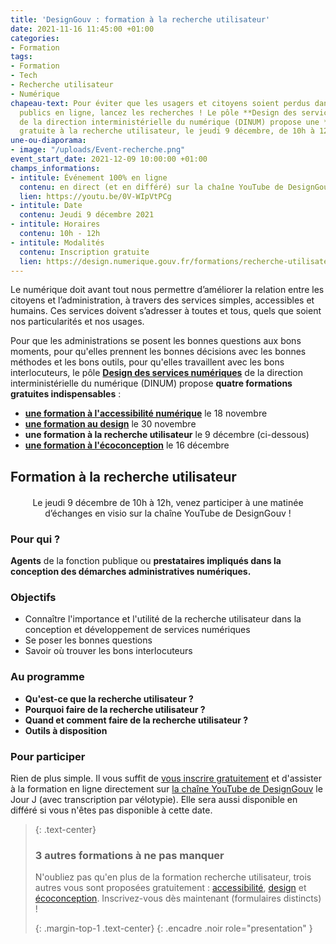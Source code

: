 ```yaml
---
title: 'DesignGouv : formation à la recherche utilisateur'
date: 2021-11-16 11:45:00 +01:00
categories:
- Formation
tags:
- Formation
- Tech
- Recherche utilisateur
- Numérique
chapeau-text: Pour éviter que les usagers et citoyens soient perdus dans vos services
  publics en ligne, lancez les recherches ! Le pôle **Design des services numériques**
  de la direction interministérielle du numérique (DINUM) propose une **formation
  gratuite à la recherche utilisateur, le jeudi 9 décembre, de 10h à 12h.**
une-ou-diaporama:
- image: "/uploads/Event-recherche.png"
event_start_date: 2021-12-09 10:00:00 +01:00
champs_informations:
- intitule: Événement 100% en ligne
  contenu: en direct (et en différé) sur la chaîne YouTube de DesignGouv
  lien: https://youtu.be/0V-WIpVtPCg
- intitule: Date
  contenu: Jeudi 9 décembre 2021
- intitule: Horaires
  contenu: 10h - 12h
- intitule: Modalités
  contenu: Inscription gratuite
  lien: https://design.numerique.gouv.fr/formations/recherche-utilisateur/
---
```


Le numérique doit avant tout nous permettre d’améliorer la relation entre les citoyens et l’administration, à travers des services simples, accessibles et humains. Ces services doivent s’adresser à toutes et tous, quels que soient nos particularités et nos usages.

Pour que les administrations se posent les bonnes questions aux bons moments, pour qu'elles prennent les bonnes décisions avec les bonnes méthodes et les bons outils, pour qu'elles travaillent avec les bons interlocuteurs, le pôle [**Design des services numériques**](https://design.numerique.gouv.fr/ "Design des services numériques - Lien externe") de la direction interministérielle du numérique (DINUM) propose **quatre formations gratuites indispensables** : 
* **[une formation à l'accessibilité numérique](https://www.numerique.gouv.fr/agenda/designgouv-formation-accessibilite-numerique/)** le 18 novembre 
* **[une formation au design](https://www.numerique.gouv.fr/agenda/designgouv-formation-design/)** le 30 novembre 
* **une formation à la recherche utilisateur** le 9 décembre (ci-dessous)
* **[une formation à l'écoconception](https://www.numerique.gouv.fr/agenda/designgouv-formation-ecoconception/)** le 16 décembre

<h2 class="text-center">Formation à la recherche utilisateur</h2>
<div class="encadre"> <p style="margin-top: 20px; text-align:center;">Le jeudi 9 décembre de 10h à 12h, venez participer à une matinée d’échanges en visio sur la chaîne YouTube de DesignGouv&nbsp;!</p> </div>

<h3 class="h2">Pour qui ?</h3>

**Agents** de la fonction publique ou **prestataires impliqués dans la conception des démarches administratives numériques.** 

<h3 class="h2">Objectifs</h3>

* Connaître l'importance et l'utilité de la recherche utilisateur dans la conception et développement de services numériques
* Se poser les bonnes questions
* Savoir où trouver les bons interlocuteurs

<h3 class="h2">Au programme</h3>

* **Qu'est-ce que la recherche utilisateur ?**
* **Pourquoi faire de la recherche utilisateur ?**
* **Quand et comment faire de la recherche utilisateur ?**
* **Outils à disposition**

<h3 class="h2">Pour participer</h3>

Rien de plus simple. Il vous suffit de [vous inscrire gratuitement](https://design.numerique.gouv.fr/formations/recherche-utilisateur/) et d'assister à la formation en ligne directement sur [la chaîne YouTube de DesignGouv](https://www.youtube.com/channel/UCMH9lC8dSlRVRfb0LoKuJZw/featured) le Jour J (avec transcription par vélotypie). Elle sera aussi disponible en différé si vous n'êtes pas disponible à cette date.

> {: .text-center}
>
> ### 3 autres formations à ne pas manquer
>
> N'oubliez pas qu'en plus de la formation recherche utilisateur, trois autres vous sont proposées gratuitement : [accessibilité](https://design.numerique.gouv.fr/formations/accessibilite/), [design](https://design.numerique.gouv.fr/formations/design/) et [écoconception](https://design.numerique.gouv.fr/formations/ecoconception/). Inscrivez-vous dès maintenant (formulaires distincts) !
>
> {: .margin-top-1 .text-center}
{: .encadre .noir role="presentation" }